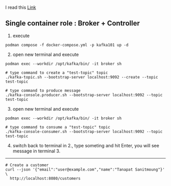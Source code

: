 
I read this [Link](https://hub.docker.com/r/apache/kafka)

## Single container role : Broker + Controller

1. execute

```shell
podman compose -f docker-compose.yml -p kafka101 up -d
```

2. open new terminal and execute
```shell
podman exec --workdir /opt/kafka/bin/ -it broker sh

# type command to create a "test-topic" topic
./kafka-topic.sh --bootstrap-server localhost:9092 --create --topic test-topic

# type command to produce message 
./kafka-console.producer.sh --bootstrap-server localhost:9092 --topic test-topic
```

3. open new terminal and execute
```shell
podman exec --workdir /opt/kafka/bin/ -it broker sh

# type command to consume a "test-topic" topic
./kafka-console-consumer.sh --bootstrap-server localhost:9092 --topic test-topic
```

4. switch back to terminal in 2., type someting and hit Enter, you will see message in terminal 3.

---

```shell
# Create a customer
curl --json '{"email":"user@example.com","name":"Tanapat Sanitmoung"}' \
  http://localhost:8080/customers
```
